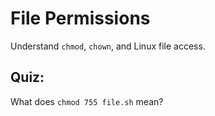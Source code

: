 # File Permissions

Understand `chmod`, `chown`, and Linux file access.

## Quiz:
What does `chmod 755 file.sh` mean?